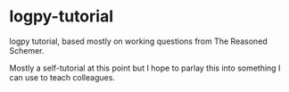 logpy-tutorial
==============

logpy tutorial, based mostly on working questions from The Reasoned Schemer.  

Mostly a self-tutorial at this point but I hope to parlay this into something I can use
to teach colleagues.
